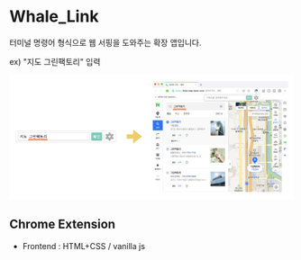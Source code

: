 # Whale_Link

터미널 명령어 형식으로 웹 서핑을 도와주는 확장 앱입니다.

ex) "지도 그린팩토리" 입력

![Alt Text](/example.png)

## Chrome Extension

* Frontend : HTML+CSS / vanilla js
